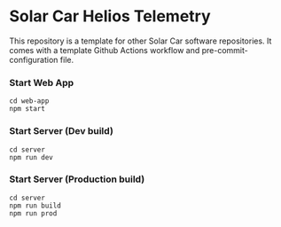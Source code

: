 # Solar Car Helios Telemetry

This repository is a template for other Solar Car software repositories. It comes with a template Github Actions workflow and pre-commit-configuration file.

### Start Web App
```
cd web-app
npm start
```

### Start Server (Dev build)
```
cd server
npm run dev
```

### Start Server (Production build)
```
cd server
npm run build
npm run prod
```

